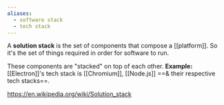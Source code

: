 ```yaml
---
aliases:
  - software stack
  - tech stack
---
```

A **solution stack** is the set of components that compose a [[platform]].
So it's the set of things required in order for software to run.

These components are "stacked" on top of each other.
**Example:** [[Electron]]'s tech stack is [[Chromium]], [[Node.js]] ==& their respective tech stacks==.

https://en.wikipedia.org/wiki/Solution_stack